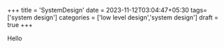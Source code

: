 +++
title = 'SystemDesign'
date = 2023-11-12T03:04:47+05:30
tags=['system design']
categories = ['low level design','system design']
draft = true
+++

Hello